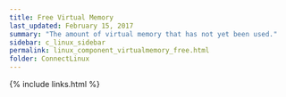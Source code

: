 ```yaml
---
title: ﻿Free Virtual Memory
last_updated: February 15, 2017
summary: "The amount of virtual memory that has not yet been used."
sidebar: c_linux_sidebar
permalink: linux_component_virtualmemory_free.html
folder: ConnectLinux
---
```


{% include links.html %}

